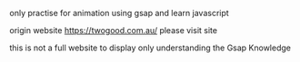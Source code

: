 only practise for animation using gsap and learn javascript

origin website https://twogood.com.au/ please visit site 

this is not a full website to display only understanding the Gsap Knowledge
